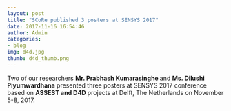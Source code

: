 ```yaml
---
layout: post
title: "SCoRe published 3 posters at SENSYS 2017"
date: 2017-11-16 16:54:46
author: Admin
categories:
- blog
img: d4d.jpg
thumb: d4d_thumb.png
---
```


Two of our researchers <b>Mr. Prabhash Kumarasinghe </b> and <b>Ms. Dilushi Piyumwardhana</b> presented three posters at SENSYS 2017 conference based on <b>ASSEST and D4D </b>projects at Delft, The Netherlands on November 5-8, 2017.<!--more-->

<!--The Authors as follows;
<ol>
    <li>Chathura Suduwella</li>
    <li>Akarshani Amarasinghe</li>
    <li>Lasith Niroshan</li>
    <li>Charith Elwitigala</li>
    <li>Dr. Kasun De Zoysa</li>
    <li>Dr. Chamath Keppetiyagama</li>
</ol>-->

